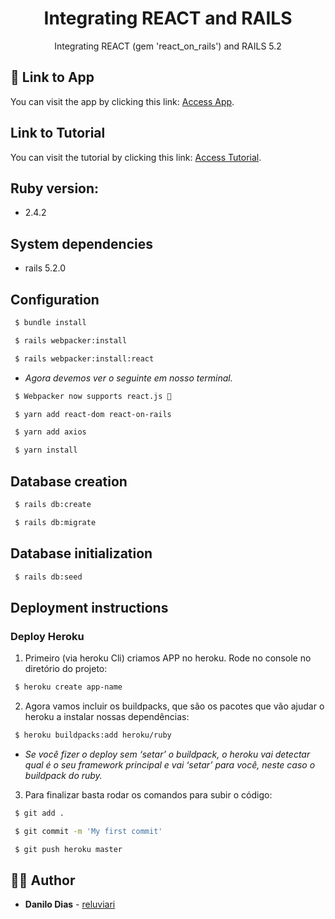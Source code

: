 <h1 align="center">
  <strong>Integrating REACT and RAILS</strong>
</h1> 

<p align="center">
  Integrating REACT (gem 'react_on_rails') and RAILS 5.2
</p> 

## 📌 Link to App

You can visit the app by clicking this link: [Access App](https://todocartoes-danilo-challenge.herokuapp.com/).

## Link to Tutorial

You can visit the tutorial by clicking this link: [Access Tutorial](https://cognitiveclass.ai/blog/react-on-rails-tutorial-integrating-react-and-ruby-on-rails/).

## Ruby version: 

* 2.4.2 

## System dependencies

* rails 5.2.0

## Configuration
```sh
 $ bundle install
```

```sh
 $ rails webpacker:install
```

```sh
 $ rails webpacker:install:react
```

* *Agora devemos ver o seguinte em nosso terminal.*

```sh
 $ Webpacker now supports react.js 🎉
```
```sh
 $ yarn add react-dom react-on-rails
```
```sh
 $ yarn add axios
```
```sh
 $ yarn install
```

## Database creation
```sh
 $ rails db:create
```
```sh
 $ rails db:migrate
```
## Database initialization
```sh
 $ rails db:seed
```

## Deployment instructions

### Deploy Heroku

1. Primeiro (via heroku Cli) criamos APP no heroku. Rode no console no diretório do projeto:
```sh
 $ heroku create app-name
```
2. Agora vamos incluir os buildpacks, que são os pacotes que vão ajudar o heroku a instalar nossas dependências:
```sh
 $ heroku buildpacks:add heroku/ruby
```
* *Se você fizer o deploy sem ‘setar’ o buildpack, o heroku vai detectar qual é o seu framework principal e vai ‘setar’ para você, neste caso o buildpack do ruby.*

3. Para finalizar basta rodar os comandos para subir o código:

```sh
 $ git add .
```
```sh
 $ git commit -m 'My first commit'
```
```sh
 $ git push heroku master
```

## 🙋‍♂️ Author

* **Danilo Dias** - [reluviari](https://github.com/reluviari)
